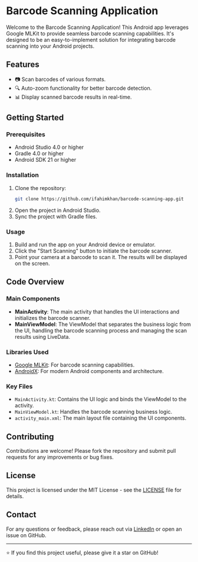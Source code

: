 # Barcode Scanning Application

Welcome to the Barcode Scanning Application! This Android app leverages Google MLKit to provide seamless barcode scanning capabilities. It's designed to be an easy-to-implement solution for integrating barcode scanning into your Android projects.

## Features

- 📷 Scan barcodes of various formats.
- 🔍 Auto-zoom functionality for better barcode detection.
- 📊 Display scanned barcode results in real-time.

## Getting Started

### Prerequisites

- Android Studio 4.0 or higher
- Gradle 4.0 or higher
- Android SDK 21 or higher

### Installation

1. Clone the repository:
    ```sh
    git clone https://github.com/ifahimkhan/barcode-scanning-app.git
    ```
2. Open the project in Android Studio.
3. Sync the project with Gradle files.

### Usage

1. Build and run the app on your Android device or emulator.
2. Click the "Start Scanning" button to initiate the barcode scanner.
3. Point your camera at a barcode to scan it. The results will be displayed on the screen.

## Code Overview

### Main Components

- **MainActivity**: The main activity that handles the UI interactions and initializes the barcode scanner.
- **MainViewModel**: The ViewModel that separates the business logic from the UI, handling the barcode scanning process and managing the scan results using LiveData.

### Libraries Used

- [Google MLKit](https://developers.google.com/ml-kit/vision/barcode-scanning): For barcode scanning capabilities.
- [AndroidX](https://developer.android.com/jetpack/androidx): For modern Android components and architecture.

### Key Files

- `MainActivity.kt`: Contains the UI logic and binds the ViewModel to the activity.
- `MainViewModel.kt`: Handles the barcode scanning business logic.
- `activity_main.xml`: The main layout file containing the UI components.

## Contributing

Contributions are welcome! Please fork the repository and submit pull requests for any improvements or bug fixes.

## License

This project is licensed under the MIT License - see the [LICENSE](LICENSE) file for details.

## Contact

For any questions or feedback, please reach out via [LinkedIn](https://www.linkedin.com/in/ifahimkhan) or open an issue on GitHub.

---

⭐ If you find this project useful, please give it a star on GitHub!

